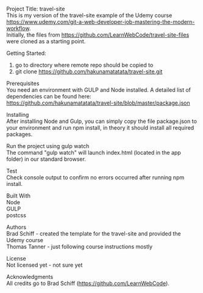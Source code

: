 Project Title: travel-site  
This is my version of the travel-site example of the Udemy course https://www.udemy.com/git-a-web-developer-job-mastering-the-modern-workflow.  
Initially, the files from https://github.com/LearnWebCode/travel-site-files were cloned as a starting point.  

Getting Started:  
1) go to directory where remote repo should be copied to  
2) git clone https://github.com/hakunamatatata/travel-site.git  

Prerequisites  
You need an environment with GULP and Node installed. A detailed list of dependencies can be found here:   https://github.com/hakunamatatata/travel-site/blob/master/package.json  

Installing  
After installing Node and Gulp, you can simply copy the file package.json to your environment and run npm install, in theory it should install all required packages.  

Run the project using gulp watch  
The command "gulp watch" will launch index.html (located in the app folder) in our standard browser.  

Test  
Check console output to confirm no errors occurred after running npm install.  

Built With  
Node  
GULP  
postcss  

Authors  
Brad Schiff - created the template for the travel-site and provided the Udemy course  
Thomas Tanner - just following course instructions mostly  

License  
Not licensed yet - not sure yet  

Acknowledgments  
All credits go to Brad Schiff (https://github.com/LearnWebCode).  
